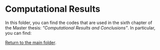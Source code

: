 # Computational Results

In this folder, you can find the codes that are used in the sixth chapter of the Master thesis: 
*“Computational Results and Conclusions”*.
In particular, you can find:


[Return to the main folder](https://github.com/lucafe/PCE4UDDE_matlab_codes).